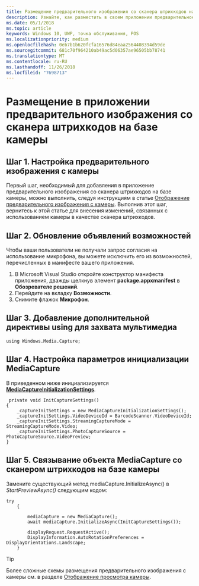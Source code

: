 ```yaml
---
title: Размещение предварительного изображения со сканера штрихкодов на базе камеры
description: Узнайте, как разместить в своем приложении предварительное изображение со сканера штрихкодов на базе камеры.
ms.date: 05/1/2018
ms.topic: article
keywords: Windows 10, UWP, точка обслуживания, POS
ms.localizationpriority: medium
ms.openlocfilehash: 0eb7b1b620fcfa16576d84eaa2564408394d59de
ms.sourcegitcommit: 681c70f964210ab49ac5d06357ae96505bb78741
ms.translationtype: MT
ms.contentlocale: ru-RU
ms.lasthandoff: 11/26/2018
ms.locfileid: "7698713"
---
```

# <a name="hosting-a-camera-barcode-scanner-preview-in-your-application"></a>Размещение в приложении предварительного изображения со сканера штрихкодов на базе камеры
## <a name="step-1-setup-your-camera-preview"></a>Шаг 1. Настройка предварительного изображения с камеры
Первый шаг, необходимый для добавления в приложение предварительного изображения со сканера штрихкодов на базе камеры, можно выполнить, следуя инструкциям в статье [Отображение предварительного изображения с камеры](../audio-video-camera/simple-camera-preview-access.md).  Выполнив этот шаг, вернитесь к этой статье для внесения изменений, связанных с использованием камеры в качестве сканера штрихкодов.

## <a name="step-2-update-capability-declarations"></a>Шаг 2. Обновление объявлений возможностей
Чтобы ваши пользователи не получали запрос согласия на использование микрофона, вы можете исключить его из возможностей, перечисленных в манифесте вашего приложения.

1. В Microsoft Visual Studio откройте конструктор манифеста приложения, дважды щелкнув элемент **package.appxmanifest** в **Обозревателе решений**.
2. Перейдите на вкладку **Возможности**.
3. Снимите флажок **Микрофон**.

 ## <a name="step-3-add-additional-using-directive-for-media-capture"></a>Шаг 3. Добавление дополнительной директивы using для захвата мультимедиа

```Csharp
using Windows.Media.Capture;
```

## <a name="step-4-set-up-your-mediacapture-initialization-settings"></a>Шаг 4. Настройка параметров инициализации MediaCapture
В приведенном ниже инициализируется [**MediaCaptureInitializationSettings**](https://docs.microsoft.com/uwp/api/windows.media.capture.mediacaptureinitializationsettings). 

```Csharp
 private void InitCaptureSettings()
{
    _captureInitSettings = new MediaCaptureInitializationSettings();
    _captureInitSettings.VideoDeviceId = BarcodeScanner.VideoDeviceId;
    _captureInitSettings.StreamingCaptureMode = StreamingCaptureMode.Video;
    _captureInitSettings.PhotoCaptureSource = PhotoCaptureSource.VideoPreview;
}
```
## <a name="step-5-associate-your-mediacapture-object-with-the-camera-barcode-scanner"></a>Шаг 5. Связывание объекта MediaCapture со сканером штрихкодов на базе камеры
Замените существующий метод mediaCapture.InitializeAsync() в *StartPreviewAsync()* следующим кодом:

```Csharp
try
    {

        mediaCapture = new MediaCapture();
        await mediaCapture.InitializeAsync(InitCaptureSettings());

        displayRequest.RequestActive();
        DisplayInformation.AutoRotationPreferences = DisplayOrientations.Landscape;
    }
```

> [!TIP]
> Более сложные схемы размещения предварительного изображения с камеры см. в разделе [Отображение просмотра камеры](https://docs.microsoft.com/windows/uwp/audio-video-camera/simple-camera-preview-access#add-capability-declarations-to-the-app-manifest).
